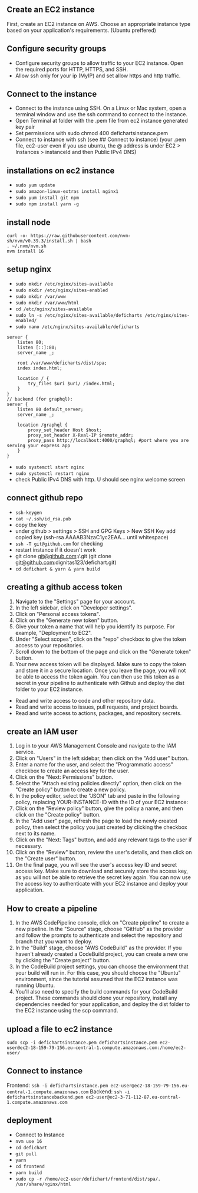 ## Create an EC2 instance

First, create an EC2 instance on AWS. Choose an appropriate instance type based on your application's requirements. (Ubuntu preffered)

## Configure security groups

- Configure security groups to allow traffic to your EC2 instance. Open the required ports for HTTP, HTTPS, and SSH.
- Allow ssh only for your ip (MyIP) and set allow https and http traffic.

## Connect to the instance

- Connect to the instance using SSH. On a Linux or Mac system, open a terminal window and use the ssh command to connect to the instance.
- Open Terminal at folder with the .pem file from ec2 instance generated key pair
- Set permissions with sudo chmod 400 defichartsinstance.pem
- Connect to instance with ssh (see ## Connect to instance)
  (your .pem file, ec2-user even if you use ubuntu, the @ address is under EC2 > Instances > instanceId and then Public IPv4 DNS)

## installations on ec2 instance

- `sudo yum update`
- `sudo amazon-linux-extras install nginx1`
- `sudo yum install git npm`
- `sudo npm install yarn -g`

## install node

```
curl -o- https://raw.githubusercontent.com/nvm-sh/nvm/v0.39.3/install.sh | bash
. ~/.nvm/nvm.sh
nvm install 16
```

## setup nginx

- `sudo mkdir /etc/nginx/sites-available`
- `sudo mkdir /etc/nginx/sites-enabled`
- `sudo mkdir /var/www`
- `sudo mkdir /var/www/html`
- `cd /etc/nginx/sites-available`
- `sudo ln -s /etc/nginx/sites-available/deficharts /etc/nginx/sites-enabled/`
- `sudo nano /etc/nginx/sites-available/deficharts`

```
server {
    listen 80;
    listen [::]:80;
    server_name _;

    root /var/www/deficharts/dist/spa;
    index index.html;

    location / {
        try_files $uri $uri/ /index.html;
    }
}
// backend (for graphql):
server {
    listen 80 default_server;
    server_name _;

    location /graphql {
        proxy_set_header Host $host;
        proxy_set_header X-Real-IP $remote_addr;
        proxy_pass http://localhost:4000/graphql; #port where you are serving your express app
    }
}
```

- `sudo systemctl start nginx`
- `sudo systemctl restart nginx`
- check Public IPv4 DNS with http. U should see nginx welcome screen

## connect github repo

- `ssh-keygen`
- `cat ~/.ssh/id_rsa.pub`
- copy the key
- under github > settings > SSH and GPG Keys > New SSH Key add copied key (ssh-rsa AAAAB3NzaC1yc2EAA… until whitespace)
- `ssh -T git@github.com` for checking
- restart instance if it doesn't work
- git clone git@github.com:<username>/<repository>.git (git clone git@github.com:dignitas123/defichart.git)
- `cd defichart & yarn & yarn build`

## creating a github access token

1. Navigate to the "Settings" page for your account.
2. In the left sidebar, click on "Developer settings".
3. Click on "Personal access tokens".
4. Click on the "Generate new token" button.
5. Give your token a name that will help you identify its purpose. For example, "Deployment to EC2".
6. Under "Select scopes", click on the "repo" checkbox to give the token access to your repositories.
7. Scroll down to the bottom of the page and click on the "Generate token" button.
8. Your new access token will be displayed. Make sure to copy the token and store it in a secure location. Once you leave the page, you will not be able to access the token again.
   You can then use this token as a secret in your pipeline to authenticate with Github and deploy the dist folder to your EC2 instance.

- Read and write access to code and other repository data.
- Read and write access to issues, pull requests, and project boards.
- Read and write access to actions, packages, and repository secrets.

## create an IAM user

1. Log in to your AWS Management Console and navigate to the IAM service.
2. Click on "Users" in the left sidebar, then click on the "Add user" button.
3. Enter a name for the user, and select the "Programmatic access" checkbox to create an access key for the user.
4. Click on the "Next: Permissions" button.
5. Select the "Attach existing policies directly" option, then click on the "Create policy" button to create a new policy.
6. In the policy editor, select the "JSON" tab and paste in the following policy, replacing YOUR-INSTANCE-ID with the ID of your EC2 instance:
7. Click on the "Review policy" button, give the policy a name, and then click on the "Create policy" button.
8. In the "Add user" page, refresh the page to load the newly created policy, then select the policy you just created by clicking the checkbox next to its name.
9. Click on the "Next: Tags" button, and add any relevant tags to the user if necessary.
10. Click on the "Review" button, review the user's details, and then click on the "Create user" button.
11. On the final page, you will see the user's access key ID and secret access key. Make sure to download and securely store the access key, as you will not be able to retrieve the secret key again.
    You can now use the access key to authenticate with your EC2 instance and deploy your application.

## How to create a pipeline

1. In the AWS CodePipeline console, click on "Create pipeline" to create a new pipeline. In the "Source" stage, choose "GitHub" as the provider and follow the prompts to authenticate and select the repository and branch that you want to deploy.
2. In the "Build" stage, choose "AWS CodeBuild" as the provider. If you haven't already created a CodeBuild project, you can create a new one by clicking the "Create project" button.
3. In the CodeBuild project settings, you can choose the environment that your build will run in. For this case, you should choose the "Ubuntu" environment, since the tutorial assumed that the EC2 instance was running Ubuntu.
4. You'll also need to specify the build commands for your CodeBuild project. These commands should clone your repository, install any dependencies needed for your application, and deploy the dist folder to the EC2 instance using the scp command.

## upload a file to ec2 instance

```
sudo scp -i defichartsinstance.pem defichartsinstance.pem ec2-user@ec2-18-159-79-156.eu-central-1.compute.amazonaws.com:/home/ec2-user/
```

## Connect to instance
Frontend:
`ssh -i defichartsinstance.pem ec2-user@ec2-18-159-79-156.eu-central-1.compute.amazonaws.com`
Backend:
`ssh -i defichartsinstancebackend.pem ec2-user@ec2-3-71-112-87.eu-central-1.compute.amazonaws.com`

## deployment

- Connect to Instance
- `nvm use 16`
- `cd defichart`
- `git pull`
- `yarn`
- `cd frontend`
- `yarn build`
- `sudo cp -r /home/ec2-user/defichart/frontend/dist/spa/. /usr/share/nginx/html`
